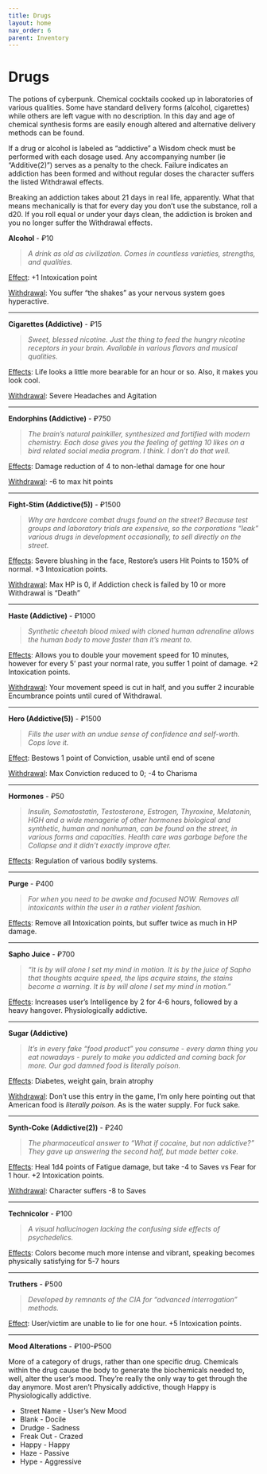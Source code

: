 ```yaml
---
title: Drugs
layout: home
nav_order: 6
parent: Inventory
---
```


# **Drugs**

	

The potions of cyberpunk. Chemical cocktails cooked up in laboratories of various qualities. Some have standard delivery forms (alcohol, cigarettes) while others are left vague with no description. In this day and age of chemical synthesis forms are easily enough altered and alternative delivery methods can be found. 

If a drug or alcohol is labeled as “addictive” a Wisdom check must be performed with each dosage used. Any accompanying number (ie “Additive(2)”) serves as a penalty to the check. Failure indicates an addiction has been formed and without regular doses the character suffers the listed Withdrawal effects. 

Breaking an addiction takes about 21 days in real life, apparently. What that means mechanically is that for every day you don’t use the substance, roll a d20. If you roll equal or under your days clean, the addiction is broken and you no longer suffer the Withdrawal effects. 

**Alcohol** - ₽10

>_A drink as old as civilization. Comes in countless varieties, strengths, and qualities._ 

<span style="text-decoration:underline;">Effect</span>: +1 Intoxication point

<span style="text-decoration:underline;">Withdrawal</span>: You suffer “the shakes” as your nervous system goes hyperactive. 

-----

**Cigarettes (Addictive)** - ₽15

>_Sweet, blessed nicotine. Just the thing to feed the hungry nicotine receptors in your brain. Available in various flavors and musical qualities._

<span style="text-decoration:underline;">Effects</span>: Life looks a little more bearable for an hour or so. Also, it makes you look cool.

<span style="text-decoration:underline;">Withdrawal</span>: Severe Headaches and Agitation

-----

**Endorphins (Addictive)** - ₽750

>_The brain’s natural painkiller, synthesized and fortified with modern chemistry. Each dose gives you the feeling of getting 10 likes on a bird related social media program. I think. I don’t do that well._

<span style="text-decoration:underline;">Effects</span>: Damage reduction of 4 to non-lethal damage for one hour

<span style="text-decoration:underline;">Withdrawal</span>: -6 to max hit points

-----

**Fight-Stim (Addictive(5))** - ₽1500

>_Why are hardcore combat drugs found on the street? Because test groups and laboratory trials are expensive, so the corporations “leak” various drugs in development occasionally, to sell directly on the street._

<span style="text-decoration:underline;">Effects</span>: Severe blushing in the face, Restore’s users Hit Points to 150% of normal. +3 Intoxication points.

<span style="text-decoration:underline;">Withdrawal</span>: Max HP is 0, if Addiction check is failed by 10 or more Withdrawal is “Death”

-----

**Haste (Addictive)** - ₽1000 

>_Synthetic cheetah blood mixed with cloned human adrenaline allows the human body to move faster than it’s meant to._

<span style="text-decoration:underline;">Effects</span>: Allows you to double your movement speed for 10 minutes, however for every 5’ past your normal rate, you suffer 1 point of damage. +2 Intoxication points. 

<span style="text-decoration:underline;">Withdrawal</span>: Your movement speed is cut in half, and you suffer 2 incurable Encumbrance points until cured of Withdrawal.  

-----

**Hero (Addictive(5))** - ₽1500

>_Fills the user with an undue sense of confidence and self-worth. Cops love it._

<span style="text-decoration:underline;">Effect</span>: Bestows 1 point of Conviction, usable until end of scene

<span style="text-decoration:underline;">Withdrawal</span>: Max Conviction reduced to 0; -4 to Charisma

-----

**Hormones** - ₽50

>_Insulin, Somatostatin, Testosterone, Estrogen, Thyroxine, Melatonin, HGH and a wide menagerie of other hormones biological and synthetic, human and nonhuman, can be found on the street, in various forms and capacities. Health care was garbage before the Collapse and it didn’t exactly improve after._

<span style="text-decoration:underline;">Effects</span>: Regulation of various bodily systems. 

-----

**Purge** - ₽400

>_For when you need to be awake and focused NOW. Removes all intoxicants within the user in a rather violent fashion._

<span style="text-decoration:underline;">Effects</span>: Remove all Intoxication points, but suffer twice as much in HP damage.  

-----

**Sapho Juice** - ₽700

>_“It is by will alone I set my mind in motion. It is by the juice of Sapho that thoughts acquire speed, the lips acquire stains, the stains become a warning. It is by will alone I set my mind in motion.”_

<span style="text-decoration:underline;">Effects</span>: Increases user’s Intelligence by 2 for 4-6 hours, followed by a heavy hangover. Physiologically addictive. 

-----

**Sugar (Addictive)**

>_It’s in every fake “food product” you consume - every damn thing you eat nowadays - purely to make you addicted and coming back for more. Our god damned food is literally poison._

<span style="text-decoration:underline;">Effects</span>: Diabetes, weight gain, brain atrophy

<span style="text-decoration:underline;">Withdrawal</span>: Don’t use this entry in the game, I’m only here pointing out that American food is _literally poison_. As is the water supply. For fuck sake. 

-----

**Synth-Coke (Addictive(2))** - ₽240

>_The pharmaceutical answer to “What if cocaine, but non addictive?” They gave up answering the second half, but made better coke._

<span style="text-decoration:underline;">Effects</span>: Heal 1d4 points of Fatigue damage, but take -4 to Saves vs Fear for 1 hour. +2 Intoxication points. 

<span style="text-decoration:underline;">Withdrawal</span>: Character suffers -8 to Saves

-----

**Technicolor** - ₽100

>_A visual hallucinogen lacking the confusing side effects of psychedelics._

<span style="text-decoration:underline;">Effects</span>: Colors become much more intense and vibrant, speaking becomes physically satisfying for 5-7 hours

-----

**Truthers** - ₽500

>_Developed by remnants of the CIA for “advanced interrogation” methods._

<span style="text-decoration:underline;">Effect</span>: User/victim are unable to lie for one hour. +5 Intoxication points. 

-----

**Mood Alterations** - ₽100-₽500

More of a category of drugs, rather than one specific drug. Chemicals within the drug cause the body to generate the biochemicals needed to, well, alter the user’s mood. They’re really the only way to get through the day anymore. Most aren’t Physically addictive, though Happy is Physiologically addictive. 



* Street Name - User’s New Mood
* Blank - Docile
* Drudge - Sadness
* Freak Out  - Crazed
* Happy - Happy
* Haze - Passive
* Hype - Aggressive
